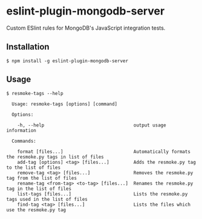 # eslint-plugin-mongodb-server

Custom ESlint rules for MongoDB's JavaScript integration tests.

## Installation

```
$ npm install -g eslint-plugin-mongodb-server
```

## Usage

```
$ resmoke-tags --help

  Usage: resmoke-tags [options] [command]

  Options:

    -h, --help                                 output usage information

  Commands:

    format [files...]                          Automatically formats the resmoke.py tags in list of files
    add-tag [options] <tag> [files...]         Adds the resmoke.py tag to the list of files
    remove-tag <tag> [files...]                Removes the resmoke.py tag from the list of files
    rename-tag <from-tag> <to-tag> [files...]  Renames the resmoke.py tag in the list of files
    list-tags [files...]                       Lists the resmoke.py tags used in the list of files
    find-tag <tag> [files...]                  Lists the files which use the resmoke.py tag
```
